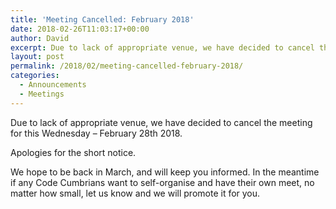 ```yaml
---
title: 'Meeting Cancelled: February 2018'
date: 2018-02-26T11:03:17+00:00
author: David
excerpt: Due to lack of appropriate venue, we have decided to cancel the meeting for this Wednesday – February 28th 2018.
layout: post
permalink: /2018/02/meeting-cancelled-february-2018/
categories:
  - Announcements
  - Meetings
---
```

Due to lack of appropriate venue, we have decided to cancel the meeting for this Wednesday – February 28th 2018.

Apologies for the short notice.

We hope to be back in March, and will keep you informed. In the meantime if any Code Cumbrians want to self-organise and have their own meet, no matter how small, let us know and we will promote it for you.